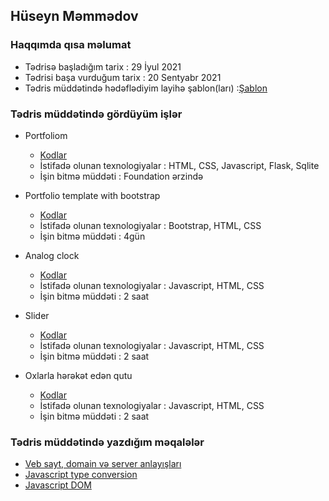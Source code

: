 ## Hüseyn Məmmədov

### Haqqımda qısa məlumat
* Tədrisə başladığım tarix : 29 İyul 2021
* Tədrisi başa vurduğum tarix : 20 Sentyabr 2021
* Tədris müddətində hədəflədiyim layihə şablon(ları) :[Şablon](https://lmpixels.com/wp/leven-wp/full-width-dark/) 

### Tədris müddətində gördüyüm işlər

* Portfoliom
    * [Kodlar](https://github.com/huseynmv/PortfolioBackEnd)
    * İstifadə olunan texnologiyalar : HTML, CSS, Javascript, Flask, Sqlite
    * İşin bitmə müddəti : Foundation ərzində

* Portfolio template with bootstrap
    * [Kodlar](https://github.com/huseynmv/PragmatechFoundationProject/tree/main/Works/HTML-CSS/Bootstrap)
    * İstifadə olunan texnologiyalar : Bootstrap, HTML, CSS
    * İşin bitmə müddəti : 4gün
    
* Analog clock
    * [Kodlar](https://github.com/huseynmv/PragmatechFoundationProject/tree/main/Works/Javascript/AnalogClock/Week04-Day04)
    * İstifadə olunan texnologiyalar : Javascript, HTML, CSS
    * İşin bitmə müddəti : 2 saat

* Slider
    * [Kodlar](https://github.com/huseynmv/PragmatechFoundationProject/tree/main/Works/Javascript/Slider/Week04-Day02)
    * İstifadə olunan texnologiyalar : Javascript, HTML, CSS
    * İşin bitmə müddəti : 2 saat

* Oxlarla hərəkət edən qutu
    * [Kodlar](https://github.com/huseynmv/PragmatechFoundationProject/tree/main/Works/Javascript/BoxMovement/Week04-Day03)
    * İstifadə olunan texnologiyalar : Javascript, HTML, CSS
    * İşin bitmə müddəti : 2 saat

### Tədris müddətində yazdığım məqalələr

* [Veb sayt, domain və server anlayışları](https://medium.com/@huseynmv/veb-sayt-domain-v%C9%99-server-anlay%C4%B1%C5%9Flar%C4%B1-b6119989be65)
* [Javascript type conversion](https://medium.com/pragmatech/javascript-type-conversion-b2d68bbc99d)
* [Javascript DOM](https://medium.com/pragmatech/javascri%CC%87pt-html-dom-b704fa7a4bfa)

